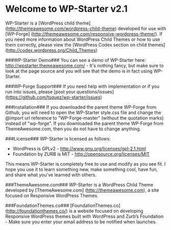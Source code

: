 Welcome to WP-Starter v2.1
====================
WP-Starter is a [WordPress child theme] (http://themeawesome.com/wordpress-child-theme) developed for use with [WP-Forge] (http://themeawesome.com/responsive-wordpress-theme/). If you need more information about WordPress Child Themes or how to use them correctly, please view the [WordPress Codex section on child themes] (http://codex.wordpress.org/Child_Themes)

###WP-Starter Demo###
You can see a demo of WP-Starter here: http://wpstarter.themeawesome.com/ - It's nothing fancy, but make sure to look at the page source and you will see that the demo is in fact using WP-Starter.

###WP-Forge Support###
If you need help with implementation or if you run into issues, please [post your questions/issues] (https://github.com/tsquez/wp-starter/issues)

###Installation###
If you downloaded the parent theme WP-Forge from Github, you will need to open the WP-Starter style.css file and change the @import url reference to "WP-Forge-master" (without the quotation marks) instead of "wp-forge". If you downloaded the parent theme WP-Forge from ThemeAwesome.com, then you do not have to change anything.

###License###
WP-Starter is licensed as follows:
* WordPress is GPLv2 - http://www.gnu.org/licenses/gpl-2.1.html
* Foundation by ZURB is MIT - http://opensource.org/licenses/MIT

This means WP-Starter is completely free to use and modify as you see fit. I hope you use it to learn something new, make something cool, have fun, and share what you've learned with others.

###ThemeAwesome.com###
WP-Starter is a WordPress Child Theme developed by [ThemeAwesome.com] (http://themeawesome.com), a site focused on Responsive WordPress Themes.

###FoundationThemes.co###
[FoundationThemes.co] (http://foundationthemes.co/) is a website focused on developing Responsive WordPress themes built with WordPress and Zurb’s Foundation - Make sure you enter your email address to be notified when launches.

